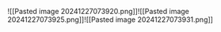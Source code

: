 ![[Pasted image 20241227073920.png]]![[Pasted image 20241227073925.png]]![[Pasted image 20241227073931.png]]